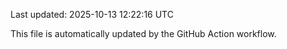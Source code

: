 Last updated: 2025-10-13 12:22:16 UTC

This file is automatically updated by the GitHub Action workflow.

